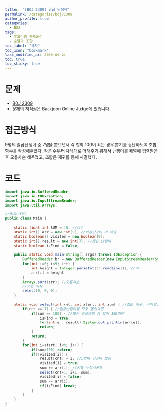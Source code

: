 ```yaml
---
title:  "[BOJ 2309] 일곱 난쟁이"
permalink: /categories/boj/2309
author_profile: true
categories:
  - BOJ
tags:
  - 알고리즘 문제풀이
  - 순열과 조합
toc_label: "목차"
toc_icon: "bookmark"
last_modified_at: 2020-09-23
toc: true
toc_sticky: true
---
```

# 문제
* [BOJ 2309](https://www.acmicpc.net/problem/2309)
* 문제의 저작권은 Baekjoon Online Judge에 있습니다.  

# 접근방식 
9명의 일곱난쟁이 중 7명을 뽑으면서 각 합이 100이 되는 경우 뽑기를 중단하도록 조합함수를 작성해주었다. 작은 수부터 차례대로 더해주기 위해서 난쟁이를 배열에 입력받은 후 오름차순 해주었고, 조합은 재귀를 통해 해결했다.  


# 코드
```java
import java.io.BufferedReader;
import java.io.IOException;
import java.io.InputStreamReader;
import java.util.Arrays;

//일곱난쟁이
public class Main {
	
	static final int SUM = 10; //상수
	static int[] arr = new int[9]; //아홉난쟁이 키 배열
	static boolean[] visited = new boolean[9];
	static int[] result = new int[7]; //뽑은 난쟁이
	static boolean isFind = false;
	
	public static void main(String[] args) throws IOException {
		BufferedReader br = new BufferedReader(new InputStreamReader(System.in));
		for(int i=0; i<9; i++) {
			int height = Integer.parseInt(br.readLine()); //키
			arr[i] = height;
		}
		Arrays.sort(arr); //오름차순
		//조합 시작
		select(0, 0, 0);
	}
	
	static void select(int cnt, int start, int sum) { //뽑은 개수, 시작점, 키 합
		if(cnt == 7) { //일곱난쟁이를 모두 뽑았다면
			if(sum == 100) { //뽑은 일곱명의 키 합이 100이면
				isFind = true;
				for(int e : result) System.out.println(arr[e]);
				return;
			}
			return;
		}
		for(int i=start; i<9; i++) {
			if(sum>100) return;
			if(!visited[i]) {
				result[cnt] = i; //i번째 난쟁이 뽑음
				visited[i] = true; 
				sum += arr[i]; //키를 누적시키자
				select(cnt+1, i+1, sum);
				visited[i] = false;
				sum -= arr[i];
				if(isFind) break;
			}
		}
	}
}
```
